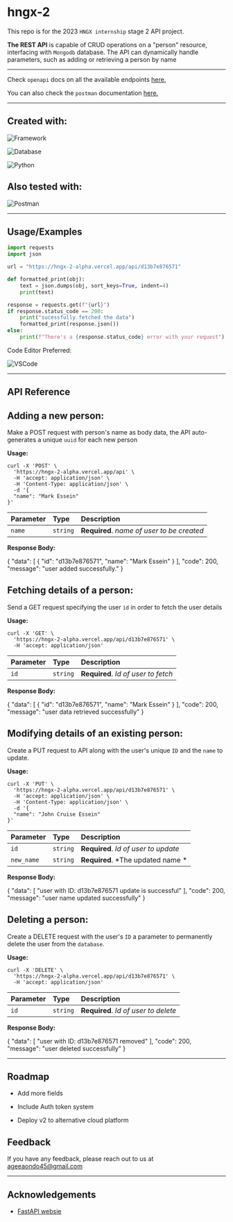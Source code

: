 # hngx-2

This repo is for the 2023 ``HNGX internship`` stage 2 API project.

**The REST API** is  capable of CRUD operations on a "person" resource, interfacing with ``Mongodb`` database. The API can dynamically handle parameters, such as adding or retrieving a person by name


--- 

Check  `openapi` docs on all the available endpoints  [here.](https://hngx-2-alpha.vercel.app/documentation)

You can also check  the  `postman` documentation  [here.](https://documenter.getpostman.com/view/27619807/2s9YC4VYjc)

--- 


## Created with:

![Framework](https://img.shields.io/badge/fastapi-109989?style=for-the-badge&logo=FASTAPI&logoColor=white)  

![Database](https://img.shields.io/badge/MongoDB-4EA94B?style=for-the-badge&logo=mongodb&logoColor=white)


![Python](https://img.shields.io/badge/Python-blue?style=for-the-badge&logo=python&logoColor=FFD43B)


## Also tested with: 

![Postman](https://img.shields.io/badge/Postman-FF6C37?style=for-the-badge&logo=Postman&logoColor=white)


---

## Usage/Examples

```python
import requests
import json

url = "https://hngx-2-alpha.vercel.app/api/d13b7e876571"

def formatted_print(obj):
    text = json.dumps(obj, sort_keys=True, indent=4)
    print(text)

response = requests.get(f"{url}")
if response.status_code == 200:
    print("sucessfully fetched the data")
    formatted_print(response.json())
else:
    print(f"There's a {response.status_code} error with your request")

```  

Code Editor Preferred: 

![VSCode](https://img.shields.io/badge/VSCode-0078D4?style=for-the-badge&logo=visual%20studio%20code&logoColor=white) 

---





## API Reference

## Adding a new person:

Make a POST request with person's name as body data, the API auto-generates a unique `uuid` for each new person 

**Usage:** 

```http
curl -X 'POST' \
  'https://hngx-2-alpha.vercel.app/api' \
  -H 'accept: application/json' \
  -H 'Content-Type: application/json' \
  -d '{
  "name": "Mark Essein"
}'
```

| Parameter | Type     | Description                       |
| :-------- | :------- | :-------------------------------- |
| `name`      | `string` | **Required**. *name of user to be created* |



  
  **Response Body:**

  {
  "data": [
    {
      "id": "d13b7e876571",
      "name": "Mark Essein"
    }
  ],
  "code": 200,
  "message": "user added successfully."
}



## Fetching details of a person:

Send a GET request specifying the user `id` in order to fetch the user details

**Usage:**


```http
curl -X 'GET' \
  'https://hngx-2-alpha.vercel.app/api/d13b7e876571' \
  -H 'accept: application/json'
```

| Parameter | Type     | Description                       |
| :-------- | :------- | :-------------------------------- |
| `id`      | `string` | **Required**. *Id of user to fetch* |


**Response Body:**

{
  "data": [
    {
      "id": "d13b7e876571",
      "name": "Mark Essein"
    }
  ],
  "code": 200,
  "message": "user data retrieved successfully"
}



## Modifying details of an existing person:

Create a PUT request to API along with the user's unique `ID` and the `name` to update.

**Usage:**

```http
curl -X 'PUT' \
  'https://hngx-2-alpha.vercel.app/api/d13b7e876571' \
  -H 'accept: application/json' \
  -H 'Content-Type: application/json' \
  -d '{
  "name": "John Cruise Essein"
}'
```

| Parameter | Type     | Description                       |
| :-------- | :------- | :-------------------------------- |
| `id`      | `string` | **Required**. *Id of user to update*|
| `new_name` | `string` | **Required**. *The updated name *|


**Response Body:**

{
  "data": [
    "user with ID: d13b7e876571 update is successful"
  ],
  "code": 200,
  "message": "user name updated successfully"
}



## Deleting a person:

Create a DELETE request with the user's `ID` a parameter to permanently delete the user from the `database`.

**Usage:**


```http
curl -X 'DELETE' \
  'https://hngx-2-alpha.vercel.app/api/d13b7e876571' \
  -H 'accept: application/json'
```

| Parameter | Type     | Description                       |
| :-------- | :------- | :-------------------------------- |
| `id`      | `string` | **Required**. *Id of user to delete*|

  
**Response Body:**

{
  "data": [
    "user with ID: d13b7e876571 removed"
  ],
  "code": 200,
  "message": "user deleted successfully"
}



---


## Roadmap

- Add more fields

- Include Auth token system

- Deploy v2 to alternative cloud platform



## Feedback

If you have any feedback, please reach out to us at ageeaondo45@gmail.com

---

## Acknowledgements

 - [FastAPI websie ](https://fastapi.tiangolo.com/tutorial)
 
